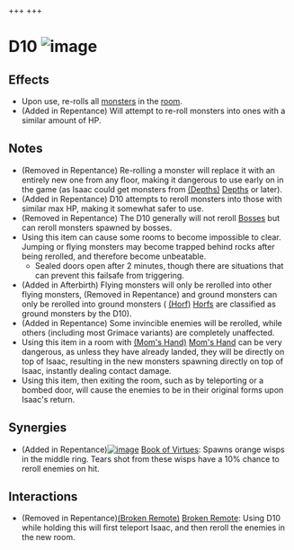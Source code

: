 +++
+++

 # D10 ![image](/image/D10.png) 

Effects
---------


* Upon use, re-rolls all [monsters](/wiki/Monsters "Monsters") in the [room](/wiki/Room "Room").
* (Added in Repentance) Will attempt to re-roll monsters into ones with a similar amount of HP.


Notes
-------


* (Removed in Repentance) Re-rolling a monster will replace it with an entirely new one from any floor, making it dangerous to use early on in the game (as Isaac could get monsters from [(Depths)](/wiki/Depths "Depths") [Depths](/wiki/Depths "Depths") or later).
* (Added in Repentance) D10 attempts to reroll monsters into those with similar max HP, making it somewhat safer to use.
* (Removed in Repentance) The D10 generally will not reroll [Bosses](/wiki/Boss "Boss") but can reroll monsters spawned by bosses.
* Using this item can cause some rooms to become impossible to clear. Jumping or flying monsters may become trapped behind rocks after being rerolled, and therefore become unbeatable.
	+ Sealed doors open after 2 minutes, though there are situations that can prevent this failsafe from triggering.
* (Added in Afterbirth) Flying monsters will only be rerolled into other flying monsters, (Removed in Repentance) and ground monsters can only be rerolled into ground monsters ( [(Horf)](/wiki/Horf "Horf") [Horfs](/wiki/Horf "Horf") are classified as ground monsters by the D10).
* (Added in Repentance) Some invincible enemies will be rerolled, while others (including most Grimace variants) are completely unaffected.
* Using this item in a room with [(Mom's Hand)](/wiki/Mom%27s_Hand "Mom's Hand") [Mom's Hand](/wiki/Mom%27s_Hand "Mom's Hand") can be very dangerous, as unless they have already landed, they will be directly on top of Isaac, resulting in the new monsters spawning directly on top of Isaac, instantly dealing contact damage.
* Using this item, then exiting the room, such as by teleporting or a bombed door, will cause the enemies to be in their original forms upon Isaac's return.


Synergies
-----------


* (Added in Repentance)[![image](/image/Book_of_Virtues.png)](/wiki/Book_of_Virtues "Book of Virtues") [Book of Virtues](/wiki/Book_of_Virtues "Book of Virtues"): Spawns orange wisps in the middle ring. Tears shot from these wisps have a 10% chance to reroll enemies on hit.


Interactions
--------------


* (Removed in Repentance)[(Broken Remote)](/wiki/Broken_Remote "Broken Remote") [Broken Remote](/wiki/Broken_Remote "Broken Remote"): Using D10 while holding this will first teleport Isaac, and then reroll the enemies in the new room.


